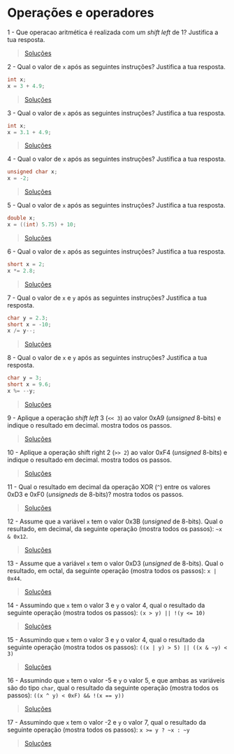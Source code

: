 # Operações e operadores

1 - Que operacao aritmética é realizada com um _shift left_ de 1? Justifica a
tua resposta.

> [Soluções](../solucoes/05_operacoes/01.md)

2 - Qual o valor de `x` após as seguintes instruções? Justifica a tua
resposta.

```c
int x;
x = 3 + 4.9;
```

> [Soluções](../solucoes/05_operacoes/02.md)

3 - Qual o valor de `x` após as seguintes instruções? Justifica a tua
resposta.

```c
int x;
x = 3.1 + 4.9;
```

> [Soluções](../solucoes/05_operacoes/03.md)

4 - Qual o valor de `x` após as seguintes instruções? Justifica a tua
resposta.

```c
unsigned char x;
x = -2;
```

> [Soluções](../solucoes/05_operacoes/04.md)

5 - Qual o valor de `x` após as seguintes instruções? Justifica a tua
resposta.

```c
double x;
x = ((int) 5.75) + 10;
```

> [Soluções](../solucoes/05_operacoes/05.md)

6 - Qual o valor de `x` após as seguintes instruções? Justifica a tua
resposta.

```c
short x = 2;
x *= 2.8;
```

> [Soluções](../solucoes/05_operacoes/06.md)

7 - Qual o valor de `x` e `y` após as seguintes instruções? Justifica a tua
resposta.

```c
char y = 2.3;
short x = -10;
x /= y--;
```

> [Soluções](../solucoes/05_operacoes/07.md)

8 - Qual o valor de `x` e `y` após as seguintes instruções? Justifica a tua
resposta.

```c
char y = 3;
short x = 9.6;
x %= --y;
```

> [Soluções](../solucoes/05_operacoes/08.md)

9 - Aplique a operação _shift left_ 3 (`<< 3`) ao valor 0xA9 (_unsigned_
8-bits) e indique o resultado em decimal. mostra todos os passos.

> [Soluções](../solucoes/05_operacoes/09.md)

10 - Aplique a operação shift right 2 (`>> 2`) ao valor 0xF4 (_unsigned_
8-bits) e indique o resultado em decimal. mostra todos os passos.

> [Soluções](../solucoes/05_operacoes/10.md)

11 - Qual o resultado em decimal da operação XOR (`^`) entre os valores 0xD3
e 0xF0 (_unsigneds_ de 8-bits)? mostra todos os passos.

> [Soluções](../solucoes/05_operacoes/11.md)

12 - Assume que a variável `x` tem o valor 0x3B (_unsigned_ de 8-bits). Qual
o resultado, em decimal, da seguinte operação (mostra todos os passos):
`~x & 0x12`.

> [Soluções](../solucoes/05_operacoes/12.md)

13 - Assume que a variável `x` tem o valor 0xD3 (_unsigned_ de 8-bits). Qual
o resultado, em octal, da seguinte operação (mostra todos os passos):
`x | 0x44`.

> [Soluções](../solucoes/05_operacoes/13.md)

14 - Assumindo que `x` tem o valor 3 e `y` o valor 4, qual o resultado da
seguinte operação (mostra todos os passos):
`(x > y) || !(y <= 10)`

> [Soluções](../solucoes/05_operacoes/14.md)

15 - Assumindo que `x` tem o valor 3 e `y` o valor 4, qual o resultado da
seguinte operação (mostra todos os passos):
`((x | y) > 5) || ((x & ~y) < 3)`

> [Soluções](../solucoes/05_operacoes/15.md)

16 - Assumindo que `x` tem o valor -5 e `y` o valor 5, e que ambas as variáveis
são do tipo `char`, qual o resultado da seguinte operação (mostra todos os passos):
`((x ^ y) < 0xF) && !(x == y))`

> [Soluções](../solucoes/05_operacoes/16.md)

17 - Assumindo que `x` tem o valor -2 e `y` o valor 7, qual o resultado da
seguinte operação (mostra todos os passos):
`x >= y ? ~x : ~y`

> [Soluções](../solucoes/05_operacoes/17.md)
